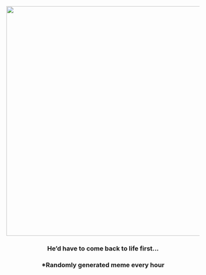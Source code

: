 <p align="center">
        <img src="https://i.redd.it/4dfkdog7igs91.jpg" width="600" height="600">
        </p>
        <h3 align="center">He’d have to come back to life first…</h3>
        <h3 align="center">*Randomly generated meme every hour</h3>
    